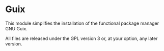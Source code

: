 # Guix

This module simplifies the installation of the functional package
manager GNU Guix.

All files are released under the GPL version 3 or, at your option, any
later version.

